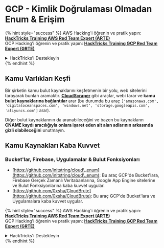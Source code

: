 # GCP - Kimlik Doğrulaması Olmadan Enum & Erişim

{% hint style="success" %}
AWS Hacking'i öğrenin ve pratik yapın:<img src="../../../.gitbook/assets/image (1).png" alt="" data-size="line">[**HackTricks Training AWS Red Team Expert (ARTE)**](https://training.hacktricks.xyz/courses/arte)<img src="../../../.gitbook/assets/image (1).png" alt="" data-size="line">\
GCP Hacking'i öğrenin ve pratik yapın: <img src="../../../.gitbook/assets/image (2).png" alt="" data-size="line">[**HackTricks Training GCP Red Team Expert (GRTE)**<img src="../../../.gitbook/assets/image (2).png" alt="" data-size="line">](https://training.hacktricks.xyz/courses/grte)

<details>

<summary>HackTricks'i Destekleyin</summary>

* [**abonelik planlarını**](https://github.com/sponsors/carlospolop) kontrol edin!
* **💬 [**Discord grubuna**](https://discord.gg/hRep4RUj7f) veya [**telegram grubuna**](https://t.me/peass) katılın ya da **Twitter'da** 🐦 [**@hacktricks\_live**](https://twitter.com/hacktricks\_live)** bizi takip edin.**
* **Hacking ipuçlarını paylaşmak için** [**HackTricks**](https://github.com/carlospolop/hacktricks) ve [**HackTricks Cloud**](https://github.com/carlospolop/hacktricks-cloud) github reposuna PR gönderin.

</details>
{% endhint %}

## Kamu Varlıkları Keşfi

Bir şirketin kamu bulut kaynaklarını keşfetmenin bir yolu, web sitelerini tarayarak bunları aramaktır. [**CloudScraper**](https://github.com/jordanpotti/CloudScraper) gibi araçlar, webi tarar ve **kamu bulut kaynaklarına bağlantılar** arar (bu durumda bu araç `['amazonaws.com', 'digitaloceanspaces.com', 'windows.net', 'storage.googleapis.com', 'aliyuncs.com']` arar).

Diğer bulut kaynaklarının da aranabileceğini ve bazen bu kaynakların **CNAME kaydı aracılığıyla onlara işaret eden alt alan adlarının arkasında gizli olabileceğini** unutmayın.

## Kamu Kaynakları Kaba Kuvvet

### Bucket'lar, Firebase, Uygulamalar & Bulut Fonksiyonları

* [https://github.com/initstring/cloud\_enum](https://github.com/initstring/cloud\_enum): Bu araç GCP'de Bucket'lara, Firebase Gerçek Zamanlı Veritabanlarına, Google App Engine sitelerine ve Bulut Fonksiyonlarına kaba kuvvet uygular.
* [https://github.com/0xsha/CloudBrute](https://github.com/0xsha/CloudBrute): Bu araç GCP'de Bucket'lara ve Uygulamalara kaba kuvvet uygular.

{% hint style="success" %}
AWS Hacking'i öğrenin ve pratik yapın:<img src="../../../.gitbook/assets/image (1).png" alt="" data-size="line">[**HackTricks Training AWS Red Team Expert (ARTE)**](https://training.hacktricks.xyz/courses/arte)<img src="../../../.gitbook/assets/image (1).png" alt="" data-size="line">\
GCP Hacking'i öğrenin ve pratik yapın: <img src="../../../.gitbook/assets/image (2).png" alt="" data-size="line">[**HackTricks Training GCP Red Team Expert (GRTE)**<img src="../../../.gitbook/assets/image (2).png" alt="" data-size="line">](https://training.hacktricks.xyz/courses/grte)

<details>

<summary>HackTricks'i Destekleyin</summary>

* [**abonelik planlarını**](https://github.com/sponsors/carlospolop) kontrol edin!
* **💬 [**Discord grubuna**](https://discord.gg/hRep4RUj7f) veya [**telegram grubuna**](https://t.me/peass) katılın ya da **Twitter'da** 🐦 [**@hacktricks\_live**](https://twitter.com/hacktricks\_live)** bizi takip edin.**
* **Hacking ipuçlarını paylaşmak için** [**HackTricks**](https://github.com/carlospolop/hacktricks) ve [**HackTricks Cloud**](https://github.com/carlospolop/hacktricks-cloud) github reposuna PR gönderin.

</details>
{% endhint %}
